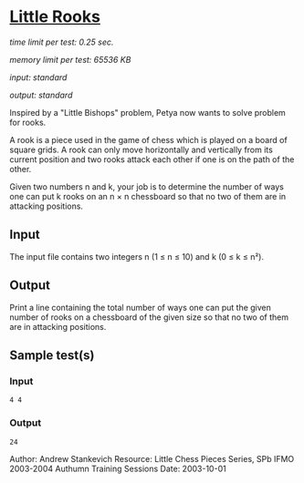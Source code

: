 # [Little Rooks](http://acm.sgu.ru/problem.php?contest=0&problem=222)

_time limit per test: 0.25 sec._

_memory limit per test: 65536 KB_

_input: standard_

_output: standard_


Inspired by a "Little Bishops" problem, Petya now wants to solve problem for rooks. 

A rook is a piece used in the game of chess which is played on a board of square grids. A rook can only move horizontally and vertically from its current position and two rooks attack each other if one is on the path of the other. 

Given two numbers n and k, your job is to determine the number of ways one can put k rooks on an n × n chessboard so that no two of them are in attacking positions. 

## Input

The input file contains two integers n (1 ≤ n ≤ 10) and k (0 ≤ k ≤ n²). 

## Output

Print a line containing the total number of ways one can put the given number of rooks on a chessboard of the given size so that no two of them are in attacking positions. 

## Sample test(s)

### Input
```
4 4
``` 

### Output
```
24
```

Author:	Andrew Stankevich
Resource:	Little Chess Pieces Series, SPb IFMO 2003-2004 Authumn Training Sessions
Date:	2003-10-01
